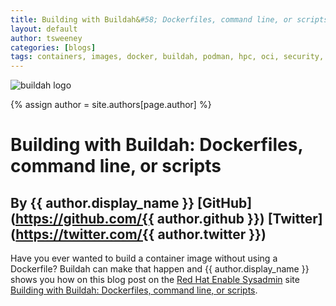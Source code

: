 ```yaml
---
title: Building with Buildah&#58; Dockerfiles, command line, or scripts  
layout: default
author: tsweeney
categories: [blogs]
tags: containers, images, docker, buildah, podman, hpc, oci, security, runtime, opensource, community
---
```

![buildah logo](https://buildah.io/images/buildah.png)

{% assign author = site.authors[page.author] %}

# Building with Buildah: Dockerfiles, command line, or scripts  
## By {{ author.display_name }} [GitHub](https://github.com/{{ author.github }}) [Twitter](https://twitter.com/{{ author.twitter }})

Have you ever wanted to build a container image without using a Dockerfile?  Buildah can make that happen and {{ author.display_name }} shows you how on this blog post on the [Red Hat Enable Sysadmin](https://www.redhat.com/sysadmin/) site [Building with Buildah: Dockerfiles, command line, or scripts](https://www.redhat.com/sysadmin/building-buildah).  
